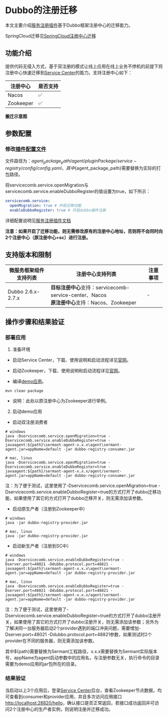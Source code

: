 # Dubbo的注册迁移

本文主要介绍[服务注册插件](https://github.com/huaweicloud/Sermant/tree/develop/sermant-plugins/sermant-service-registry)基于Dubbo框架注册中心的迁移能力。

SpringCloud迁移见[SpringCloud注册中心迁移](spring-cloud-registry-migiration.md)

## 功能介绍

提供代码无侵入方式，基于双注册的模式让线上应用在线上业务不停机的前提下将注册中心快速迁移到[Service Center](https://github.com/apache/servicecomb-service-center)的能力。支持注册中心如下：

| 注册中心   | 是否支持 |
| --------- | -------- |
| Nacos     | ✅        |
| Zookeeper | ✅        |

**搬迁示意图**

<MyImage src="/docs-img/sermant-register-migration.png"/>

## 参数配置

### 修改[插件配置文件](https://github.com/huaweicloud/Sermant/tree/develop/sermant-plugins/sermant-service-registry/config/config.yaml)

文件路径为：${agent_package_path}/agent/pluginPackage/service-registry/config/config.yaml，其中${agent_package_path}需要替换为实际的打包路径。

将servicecomb.service.openMigration与servicecomb.service.enableDubboRegister的值设置为true，如下所示：

```yaml
servicecomb.service:
  openMigration: true # 开启迁移功能
  enableDubboRegister: true # 开启dubbo插件注册
```

详细配置说明见[服务注册插件文档](./README.md#按需修改插件配置文件)

**注意：如果开启了迁移功能，则无需修改原有的注册中心地址，否则将不会同时向2个注册中心（原注册中心+sc）进行注册。**

## 支持版本和限制

|微服务框架组件支持列表|注册中心支持列表|注意事项|
|---|---|---|
|Dubbo 2.6.x-2.7.x|**目标注册中心**支持：servicecomb-service-center、Nacos<br/>**原注册中心**支持：Nacos、Zookeeper|-|

## 操作步骤和结果验证

### 部署应用

1. 准备环境

- 启动Service Center，下载、使用说明和启动流程详见[官网](https://github.com/apache/servicecomb-service-center)。

- 启动Zookeeper，下载、使用说明和启动流程详见[官网](https://zookeeper.apache.org/index.html)。

- 编译[demo应用](https://github.com/huaweicloud/Sermant-examples/tree/main/registry-demo/dubbo-registry-demo)。

```shell
mvn clean package
```

- 说明：此处以原注册中心为Zookeeper进行举例。

2. 启动demo应用

- 启动双注册消费者

```shell
# windows
java -Dservicecomb.service.openMigration=true -Dservicecomb.service.enableDubboRegister=true -javaagent:${path}\sermant-agent-x.x.x\agent\sermant-agent.jar=appName=default -jar dubbo-registry-consumer.jar

# mac, linux
java -Dservicecomb.service.openMigration=true -Dservicecomb.service.enableDubboRegister=true -javaagent:${path}/sermant-agent-x.x.x/agent/sermant-agent.jar=appName=default -jar dubbo-registry-consumer.jar
```

注：为了便于测试，这里使用了-Dservicecomb.service.openMigration=true -Dservicecomb.service.enableDubboRegister=true的方式打开了dubbo迁移功能，如果使用了其它的方式打开了dubbo迁移开关，则无需添加该参数。

- 启动原生产者（注册到Zookeeper中）

```shell
# windows
java -jar dubbo-registry-provider.jar

# mac, linux
java -jar dubbo-registry-provider.jar
```

- 启动新生产者（注册到SC中）

```shell
# windows
java -Dservicecomb.service.enableDubboRegister=true -Dserver.port=48021 -Ddubbo.protocol.port=48821 -javaagent:${path}\sermant-agent-x.x.x\agent\sermant-agent.jar=appName=default -jar dubbo-registry-provider.jar

# mac, linux
java -Dservicecomb.service.enableDubboRegister=true -Dserver.port=48021 -Ddubbo.protocol.port=48821 -javaagent:${path}/sermant-agent-x.x.x/agent/sermant-agent.jar=appName=default -jar dubbo-registry-provider.jar
```

注：为了便于测试，这里使用了-Dservicecomb.service.enableDubboRegister=true的方式打开了dubbo注册开关，如果使用了其它的方式打开了dubbo注册开关，则无需添加该参数；另外为了解决同一台服务器启动2个provider遇到的端口冲突问题，需要增加-Dserver.port=48021 -Ddubbo.protocol.port=48821参数，如果测试时2个provider在不同的服务器，则无需添加该参数。

其中${path}需要替换为Sermant工程路径，x.x.x需要替换为Sermant实际版本号，appName为agent启动参数中的应用名，与注册参数无关，执行命令的目录需要为demo应用的jar包所在的目录。

### 结果验证

当启动以上3个应用后，登录[Service Center](http://127.0.0.1:30103/)后台，查看Zookeeper节点数据，均可查看到consumer和provider应用，并且多次访问应用接口<http://localhost:28820/hello>，确认接口是否正常返回，若接口成功返回并可访问2个注册中心的生产者实例，则说明注册并迁移成功。